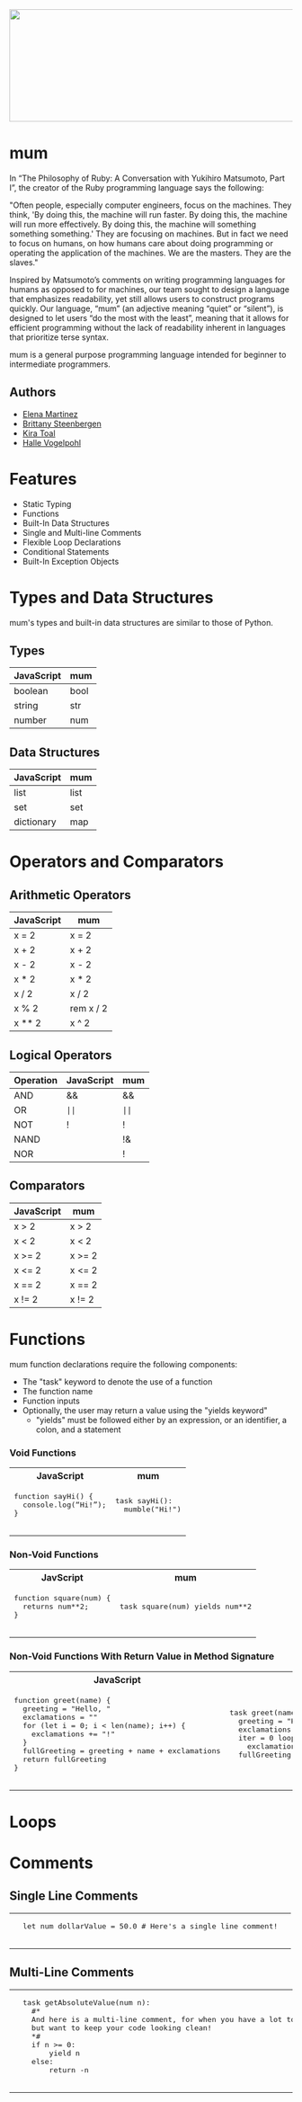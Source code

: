 <img src="https://raw.githubusercontent.com/bsteenbergen/mum/main/docs/mum_logo.PNG" width="600" height="200"/>

# mum

In “The Philosophy of Ruby: A Conversation with Yukihiro Matsumoto, Part I”, the creator of the Ruby programming language says the following: 

"Often people, especially computer engineers, focus on the machines. They think, 'By doing this, the machine will run faster. By doing this, the machine will run more effectively. By doing this, the machine will something something something.' They are focusing on machines. But in fact we need to focus on humans, on how humans care about doing programming or operating the application of the machines. We are the masters. They are the slaves." 

Inspired by Matsumoto’s comments on writing programming languages for humans as opposed to for machines, our team sought to design a language that emphasizes readability, yet still allows users to construct programs quickly. Our language, “mum” (an adjective meaning “quiet” or “silent”), is designed to let users “do the most with the least”, meaning that it allows for efficient programming without the lack of readability inherent in languages that prioritize terse syntax. 

mum is a general purpose programming language intended for beginner to intermediate programmers.

## Authors 
- [Elena Martinez](https://github.com/elenasmartinez)
- [Brittany Steenbergen](https://github.com/bsteenbergen)
- [Kira Toal](https://github.com/kirakira0)
- [Halle Vogelpohl](https://github.com/hallegv)

# Features

- Static Typing 
- Functions 
- Built-In Data Structures 
- Single and Multi-line Comments 
- Flexible Loop Declarations 
- Conditional Statements 
- Built-In Exception Objects

# Types and Data Structures 

mum's types and built-in data structures are similar to those of Python.

## Types 

| JavaScript  | mum               |
| ----------- | ----------------- |
| boolean     | bool              |
| string      | str               |
| number      | num               |

## Data Structures 

| JavaScript  | mum               |
| ----------- | ----------------- |
| list        | list              |
| set         | set               |
| dictionary  | map               |

# Operators and Comparators 

## Arithmetic Operators 

| JavaScript  | mum               |
| ----------- | ----------------- |
| x = 2       | x = 2             |
| x + 2       | x + 2             |
| x - 2       | x - 2             | 
| x * 2       | x * 2             | 
| x / 2       | x / 2             | 
| x % 2       | rem x / 2         | 
| x ** 2      | x ^ 2             | 

## Logical Operators

| Operation | JavaScript  | mum               |
| --------- | ----------- | ----------------- |
| AND       | &&          | &&                |
| OR        | `\|\|`        | `\|\|`              |
| NOT       | !           | !                 |
| NAND      |             | !&                |
| NOR       |             | !|                |


## Comparators 

| JavaScript  | mum               |
| ----------- | ----------------- |
| x > 2       | x > 2             |
| x < 2       | x < 2             |
| x >= 2      | x >= 2            | 
| x <= 2      | x <= 2            | 
| x == 2      | x == 2            | 
| x != 2      | x != 2            | 


# Functions 

mum function declarations require the following components: 

- The "task" keyword to denote the use of a function 
- The function name 
- Function inputs 
- Optionally, the user may return a value using the "yields keyword" 
  - "yields" must be followed either by an expression, or an identifier, a colon, and a statement

### Void Functions

<table>
  <th>JavaScript</th><th>mum</th>
  <tr>
    <td>
      <pre style="margin-left: 0; width:100%">
function sayHi() {
  console.log(“Hi!”);
}
    </td>
    <td>
      <pre style="margin-left: 0; width:100%">
task sayHi():
  mumble("Hi!")
    </td>
  </tr>
</table>

### Non-Void Functions 

<table>
  <th>JavScript</th><th>mum</th>
  <tr>
    <td>
      <pre style="margin-left: 0; width:100%">
function square(num) {
  returns num**2;
}
    </td>
    <td>
      <pre style="margin-left: 0; width:100%">
task square(num) yields num**2
    </td>
  </tr>
</table>

### Non-Void Functions With Return Value in Method Signature

<table>
  <th>JavaScript</th><th>mum</th>
  <tr>
    <td>
      <pre style="margin-left: 0; width:100%">
function greet(name) {
  greeting = "Hello, "
  exclamations = ""
  for (let i = 0; i < len(name); i++) {
    exclamations += "!"
  }
  fullGreeting = greeting + name + exclamations
  return fullGreeting
}
    </td>
    <td>
      <pre style="margin-left: 0; width:100%">
task greet(name) yields fullGreeting:
  greeting = "Hello, "
  exclamations = ""
  iter = 0 loop iter += 1 until iter = len(name):
    exclamations += "!"
  fullGreeting = greeting + name + exclamations 
    </td>
  </tr>
</table>


# Loops 
  
# Comments 
  
## Single Line Comments 
<table>
<tr>
  <td>
    <pre style="margin-left: 0; width:100%">
  let num dollarValue = 50.0 # Here's a single line comment!  
  </td>
</tr>
</table>
  
## Multi-Line Comments 
<table>
<tr>
  <td>
    <pre style="margin-left: 0; width:100%">
  task getAbsoluteValue(num n):
    #* 
    And here is a multi-line comment, for when you have a lot to say 
    but want to keep your code looking clean!
    *#
    if n >= 0:
        yield n
    else:
        return -n 
    </td>
</tr>
</table>
